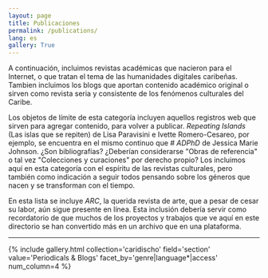 ```yaml
---
layout: page
title: Publicaciones
permalink: /publications/
lang: es
gallery: True
---
```


A continuación, incluimos revistas académicas que nacieron para el Internet, o que tratan el tema de las humanidades digitales caribeñas. Tambien incluimos los blogs que aportan contenido académico original o sirven como revista seria y consistente de los fenómenos culturales del Caribe.

Los objetos de límite de esta categoría incluyen aquellos registros web que sirven para agregar contenido, para volver a publicar. _Repeating Islands_ (Las islas que se repiten) de Lisa Paravisini e Ivette Romero-Cesareo, por ejemplo, se encuentra en el mismo continuo que _# ADPhD_ de Jessica Marie Johnson. ¿Son bibliografías? ¿Deberían considerarse "Obras de referencia" o tal vez "Colecciones y curaciones" por derecho propio? Los incluimos aquí en esta categoría con el espíritu de las revistas culturales, pero también como indicación a seguir todos pensando sobre los géneros que nacen y se transforman con el tiempo.

En esta lista se incluye _ARC_, la querida revista de arte, que a pesar de cesar su labor, aún sigue presente en línea. Esta inclusión debería servir como recordatorio de que muchos de los proyectos y trabajos que ve aquí en este directorio se han convertido más en un archivo que en una plataforma.

---

{% include gallery.html collection='caridischo' field='section' value='Periodicals & Blogs' facet_by='genre|language*|access' num_column=4 %}
